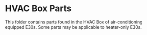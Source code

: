 # HVAC Box Parts

This folder contains parts found in the HVAC Box of air-conditioning equipped E30s. Some parts may be applicable to heater-only E30s.
